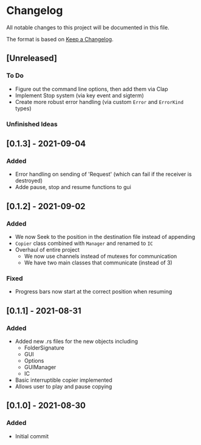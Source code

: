 # Changelog
All notable changes to this project will be documented in this file.

The format is based on [Keep a Changelog](https://keepachangelog.com/en/1.0.0/).

## [Unreleased]
### To Do
- Figure out the command line options, then add them via Clap
- Implement Stop system (via key event and sigterm) 
- Create more robust error handling (via custom `Error` and `ErrorKind` types)

### Unfinished Ideas

## [0.1.3] - 2021-09-04
### Added
- Error handling on sending of 'Request' (which can fail if the receiver is destroyed)
- Adde pause, stop and resume functions to gui

## [0.1.2] - 2021-09-02
### Added
- We now Seek to the position in the destination file instead of appending
- `Copier` class combined with `Manager` and renamed to `IC`
- Overhaul of entire project
  - We now use channels instead of mutexes for communication
  - We have two main classes that communicate (instead of 3)

### Fixed
- Progress bars now start at the correct position when resuming

## [0.1.1] - 2021-08-31
### Added
- Added new .rs files for the new objects including
  - FolderSignature
  - GUI
  - Options
  - GUIManager
  - IC
- Basic interruptible copier implemented    
- Allows user to play and pause copying

## [0.1.0] - 2021-08-30
### Added
- Initial commit
